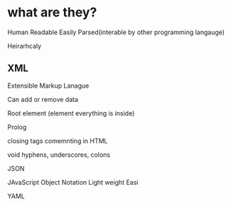 # what are they?

Human Readable
Easily Parsed(interable by other programming langauge)


Heirarhcaly


## XML

Extensible Markup Lanague

Can add or remove data

Root element (element everything is inside)

Prolog

closing tags
comemnting in HTML


void hyphens, underscores, colons


JSON

JAvaScript Object Notation
Light weight
Easi


YAML